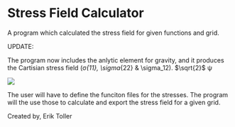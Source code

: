# Stress Field Calculator
A program which calculated the stress field for given functions and grid.

UPDATE:

The program now includes the anlytic element for gravity, and it produces the Cartisian stress field (&sigma;_{11}, \sigma_{22} & \sigma_12). $`\sqrt{2}`$ &psi;

<img src="https://latex.codecogs.com/gif.latex?\sigma_11 " /> 

The user will have to define the funciton files for the stresses. The program will the use those to calculate and export the stress field for a given grid.

Created by,
Erik Toller
